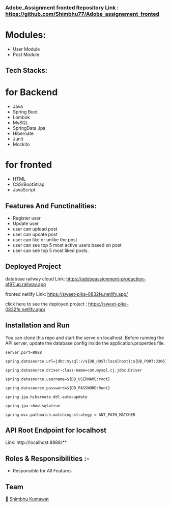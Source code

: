 
### Adobe_Assignment fronted Repository Link : https://github.com/Shimbhu77/Adobe_assignement_fronted
# Modules:
- User Module    
- Post Module

## Tech Stacks:             
# for Backend
- Java
- Spring Boot
- Lombok
- MySQL
- SpringData Jpa
- Hibernate
- Junit
- Mockito


# for fronted
- HTML
- CSS/BootStrap
- JavaScript

## Features And Functinalities:
    
- Register user
- Update user
- user can upload post
- user can update post
- user can like or unlike the post
- user can see top 5 most active users based on post
- user can see top 5 most liked posts.

## Deployed Project 
database railway cloud Link: https://adobeassignment-production-af97.up.railway.app

fronted netlify Link: https://sweet-pika-0832fe.netlify.app/

click here to see the deployed project : https://sweet-pika-0832fe.netlify.app/

## Installation and Run 

You can clone this repo and start the serve on localhost.
Before running the API server, update the database config inside the application.properties file.


  ```
server.port=8888

spring.datasource.url=jdbc:mysql://${DB_HOST:localhost}:${DB_PORT:3306}/${DB_NAME:adobe}

spring.datasource.driver-class-name=com.mysql.cj.jdbc.Driver

spring.datasource.username=${DB_USERNAME:root}

spring.datasource.password=${DB_PASSWORD:Root}
 
 spring.jpa.hibernate.ddl-auto=update 
 
 spring.jpa.show-sql=true
 
 spring.mvc.pathmatch.matching-strategy = ANT_PATH_MATCHER
   ```

## API Root Endpoint for localhost

Link: http://localhost:8888/**

## Roles & Responsibilities :-

- Responsible for All Features

## Team 

👤 [Shimbhu Kumawat](https://github.com/Shimbhu77)
     
